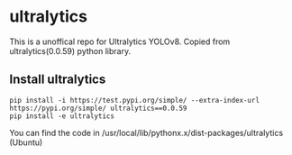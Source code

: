 # ultralytics
This is a unoffical repo for Ultralytics YOLOv8. Copied from ultralytics(0.0.59) python library.

## Install ultralytics
```shell
pip install -i https://test.pypi.org/simple/ --extra-index-url https://pypi.org/simple/ ultralytics==0.0.59
pip install -e ultralytics
```
You can find the code in /usr/local/lib/pythonx.x/dist-packages/ultralytics (Ubuntu)
